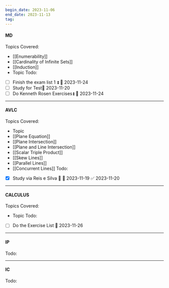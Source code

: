 ```yaml
---
begin_date: 2023-11-06
end_date: 2023-11-13
tag:
---
```

#### MD 
Topics Covered:
- [[Enumerability]]
- [[Cardinality of Infinite Sets]]
- [[Induction]]
- Topic
Todo:
- [ ] Finish the exam list 1 ⏫ 📅 2023-11-24 
- [ ] Study for Test📅 2023-11-20 
- [ ] Do Kenneth Rosen Exercises⏫ 📅 2023-11-24 
____
#### AVLC
Topics Covered:
- Topic
- [[Plane Equation]]
- [[Plane Intersection]]
- [[Plane and Line Intersection]]
- [[Scalar Triple Product]]
- [[Skew Lines]]
- [[Parallel Lines]]
- [[Concurrent Lines]] 
Todo:
- [x] Study via Reis e Silva 🔼 📅 2023-11-19 ✅ 2023-11-20
____
#### CALCULUS
Topics Covered:
- Topic
Todo:
- [ ] Do the Exercise List 📅 2023-11-26
____
#### IP
Todo:
___
#### IC
Todo: